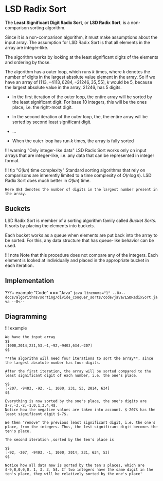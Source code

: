 # LSD Radix Sort

The **Least Significant Digit Radix Sort**, or **LSD Radix Sort**, is a non-comparison sorting algorithm.

Since it is a non-comparison algorithm, it must make assumptions about the input array. The assumption for LSD Radix Sort is that all elements in the array are integer-like.

The algorithm works by looking at the least significant digits of the elements and ordering by those.

The algorithm has a outer loop, which runs $k$ times, where $k$ denotes the number of digits in the largest absolute value element in the array. So if we have an array of $[113, -4113, 6284, -21246, 35, 55]$, $k$ would be $5$, because the largest absolute value in the array, $21246$, has $5$ digits.

* In the first iteration of the outer loop, the entire array will be sorted by the least significant digit. For base 10 integers, this will be the ones place, i.e. the right-most digit.

* In the second iteration of the outer loop, the, the entire array will be sorted by second least significant digit.

* ...

* When the outer loop has run $k$ times, the array is fully sorted

!!! warning "Only integer-like data"
    LSD Radix Sort works only on input arrays that are integer-like, i.e. any data that can be represented in integer format.

!!! tip "$O(kn)$ time complexity"
    Standard sorting algorithms that rely on comparisons are inherently limited to a time complexity of $O(n \log n)$.
    LSD Radix Sort does much better in $O(kn)$ time.

    Here $k$ denotes the number of digits in the largest number present in the array.

## Buckets

LSD Radix Sort is member of a sorting algorithm family called *Bucket Sorts*. It sorts by placing the elements into buckets.

Each bucket works as a queue when elements are put back into the array to be sorted. For this, any data structure that has queue-like behavior can be used.

!!! note
    Note that this procedure does not compare any of the integers. Each element is looked at individually and placed in the appropriate bucket in each iteration.

## Implementation

???+ example "Code"
    === "Java"
        ```java linenums="1"
        --8<--
        docs/algorithms/sorting/divide_conquer_sorts/code/java/LSDRadixSort.java
        --8<--
        ```

## Diagramming

!!! example

    We have the input array
    $$
    [1000,2014,231,53,−1,−92,−9403,634,−207]
    $$

    **The algorithm will need four iterations to sort the array**, since the largest absolute number has four digits.

    After the first iteration, the array will be sorted compared to the least significant digit of each number, i.e. the one's place.

    $$
    [-207, -9403, -92, -1, 1000, 231, 53, 2014, 634]
    $$

    Everything is now sorted by the one's place, the one's digits are $-7,-3,-2,-1,0,1,3,4,4$.  
    Notice how the negative values are taken into account. $-207$ has the least significant digit $-7$.

    We then "remove" the previous least significant digit, i.e. the one's place, from the integers. Thus, the lest significant digit becomes the ten's place.

    The second iteration ,sorted by the ten's place is

    $$
    [-92, -207, -9403, -1, 1000, 2014, 231, 634, 53]
    $$

    Notice how all data now is sorted by the ten's places, which are $-9,0,0,0,0, 1, 3, 3, 5$. If two integers have the same digit in the ten's place, they will be relatively sorted by the one's place'
